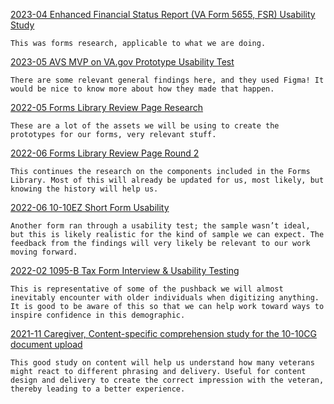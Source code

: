 [2023-04 Enhanced Financial Status Report (VA Form 5655, FSR) Usability Study](https://github.com/department-of-veterans-affairs/va.gov-research-repository/issues/269)


	This was forms research, applicable to what we are doing.


[2023-05 AVS MVP on VA.gov Prototype Usability Test](https://github.com/department-of-veterans-affairs/va.gov-research-repository/issues/320)


	There are some relevant general findings here, and they used Figma! It would be nice to know more about how they made that happen.


[2022-05 Forms Library Review Page Research](https://github.com/department-of-veterans-affairs/va.gov-research-repository/issues/110)


	These are a lot of the assets we will be using to create the prototypes for our forms, very relevant stuff.


[2022-06 Forms Library Review Page Round 2](https://github.com/department-of-veterans-affairs/va.gov-research-repository/issues/143)


	This continues the research on the components included in the Forms Library. Most of this will already be updated for us, most likely, but knowing the history will help us.


[2022-06 10-10EZ Short Form Usability](https://github.com/department-of-veterans-affairs/va.gov-research-repository/issues/154)


	Another form ran through a usability test; the sample wasn’t ideal, but this is likely realistic for the kind of sample we can expect. The feedback from the findings will very likely be relevant to our work moving forward.


[2022-02 1095-B Tax Form Interview & Usability Testing](https://github.com/department-of-veterans-affairs/va.gov-research-repository/issues/84)


	This is representative of some of the pushback we will almost inevitably encounter with older individuals when digitizing anything. It is good to be aware of this so that we can help work toward ways to inspire confidence in this demographic.


[2021-11 Caregiver, Content-specific comprehension study for the 10-10CG document upload](https://github.com/department-of-veterans-affairs/va.gov-research-repository/issues/34)


	This good study on content will help us understand how many veterans might react to different phrasing and delivery. Useful for content design and delivery to create the correct impression with the veteran, thereby leading to a better experience.
